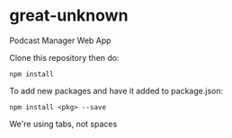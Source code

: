 # great-unknown
Podcast Manager Web App


Clone this repository then do:
```
npm install
```

To add new packages and have it added to package.json:
```
npm install <pkg> --save
```

We're using tabs, not spaces

